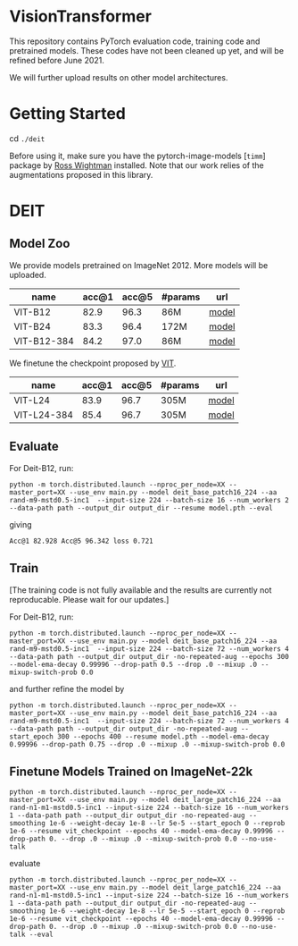 # VisionTransformer

This repository contains PyTorch evaluation code, training code and pretrained models. These codes have not been cleaned up yet, and will be refined before June 2021.

We will further upload results on other model architectures.

# Getting Started 

cd `./deit`

Before using it, make sure you have the pytorch-image-models [`timm`] package by [Ross Wightman](https://github.com/rwightman) installed. Note that our work relies of the augmentations proposed in this library. 

# DEIT

## Model Zoo

We provide models pretrained on ImageNet 2012. More models will be uploaded.

| name | acc@1 | acc@5 | #params | url |
| --- | --- | --- | --- | --- |
| VIT-B12 | 82.9 | 96.3 | 86M | [model](https://drive.google.com/file/d/1NEx-fY6q3UvphJItqABCr2DRjzcReCeO/view?usp=sharing) |
| VIT-B24 | 83.3 | 96.4 | 172M| [model](https://drive.google.com/file/d/1TKG7UIQvFTpoMMLffwYEhYDPoCyzXDhu/view?usp=sharing) |
| VIT-B12-384 | 84.2 | 97.0 | 86M | [model](https://drive.google.com/file/d/1ps-DDxjtbS9fdbSspl-LKScs_IZENKaG/view?usp=sharing) |

We finetune the checkpoint proposed by [VIT](https://github.com/google-research/vision_transformer).

| name | acc@1 | acc@5 | #params | url |
| --- | --- | --- | --- | --- |
| VIT-L24 | 83.9 | 96.7 | 305M | [model](https://drive.google.com/file/d/1ByhRxBdb7qp2XF2voHgE3_zJ6mL_0VJW/view?usp=sharing) |
| VIT-L24-384 | 85.4 | 96.7 | 305M | [model](https://drive.google.com/file/d/1ePXsAIzg5HOcd0nolpBTQHh2k2YDa7CM/view?usp=sharing) |

## Evaluate 

For Deit-B12, run: 
```
python -m torch.distributed.launch --nproc_per_node=XX --master_port=XX --use_env main.py --model deit_base_patch16_224 --aa rand-m9-mstd0.5-inc1  --input-size 224 --batch-size 16 --num_workers 2 --data-path path --output_dir output_dir --resume model.pth --eval
```
giving 
```
Acc@1 82.928 Acc@5 96.342 loss 0.721
```

## Train

[The training code is not fully available and the results are currently not reproducable. Please wait for our updates.]

For Deit-B12, run: 
```
python -m torch.distributed.launch --nproc_per_node=XX --master_port=XX --use_env main.py --model deit_base_patch16_224 --aa rand-m9-mstd0.5-inc1  --input-size 224 --batch-size 72 --num_workers 4 --data-path path --output_dir output_dir -no-repeated-aug --epochs 300 --model-ema-decay 0.99996 --drop-path 0.5 --drop .0 --mixup .0 --mixup-switch-prob 0.0 
```
and further refine the model by 
```
python -m torch.distributed.launch --nproc_per_node=XX --master_port=XX --use_env main.py --model deit_base_patch16_224 --aa rand-m9-mstd0.5-inc1  --input-size 224 --batch-size 72 --num_workers 4 --data-path path --output_dir output_dir -no-repeated-aug --start_epoch 300 --epochs 400 --resume model.pth --model-ema-decay 0.99996 --drop-path 0.75 --drop .0 --mixup .0 --mixup-switch-prob 0.0 
```
## Finetune Models Trained on ImageNet-22k

```
python -m torch.distributed.launch --nproc_per_node=XX --master_port=XX --use_env main.py --model deit_large_patch16_224 --aa rand-n1-m1-mstd0.5-inc1 --input-size 224 --batch-size 16 --num_workers 1 --data-path path --output_dir output_dir -no-repeated-aug --smoothing 1e-6 --weight-decay 1e-8 --lr 5e-5 --start_epoch 0 --reprob 1e-6 --resume vit_checkpoint --epochs 40 --model-ema-decay 0.99996 --drop-path 0. --drop .0 --mixup .0 --mixup-switch-prob 0.0 --no-use-talk
```
evaluate 
```
python -m torch.distributed.launch --nproc_per_node=XX --master_port=XX --use_env main.py --model deit_large_patch16_224 --aa rand-n1-m1-mstd0.5-inc1 --input-size 224 --batch-size 16 --num_workers 1 --data-path path --output_dir output_dir -no-repeated-aug --smoothing 1e-6 --weight-decay 1e-8 --lr 5e-5 --start_epoch 0 --reprob 1e-6 --resume vit_checkpoint --epochs 40 --model-ema-decay 0.99996 --drop-path 0. --drop .0 --mixup .0 --mixup-switch-prob 0.0 --no-use-talk --eval 
```
